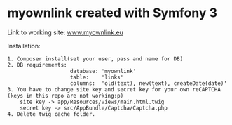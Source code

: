 myownlink created with Symfony 3
====
Link to working site:
www.myownlink.eu

Installation:

    1. Composer install(set your user, pass and name for DB)
    2. DB requirements: 
                        database: 'myownlink'
                        table:    'links'
                        columns:  'old(text), new(text), createDate(date)'
    3. You have to change site key and secret key for your own reCAPTCHA (keys in this repo are not working:p)
        site key -> app/Resources/views/main.html.twig
        secret key -> src/AppBundle/Captcha/Captcha.php
    4. Delete twig cache folder.
    
   

